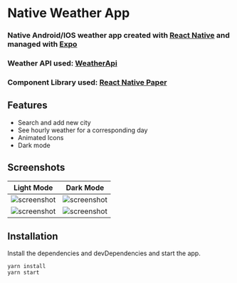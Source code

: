 # Native Weather App

### Native Android/IOS weather app created with [React Native](https://reactnative.dev/) and managed with [Expo](https://expo.io/)

### Weather API used: [WeatherApi](https://www.weatherapi.com/)

### Component Library used: [React Native Paper](https://reactnativepaper.com/)

## Features

- Search and add new city
- See hourly weather for a corresponding day
- Animated Icons
- Dark mode

## Screenshots

|                              Light Mode                               |                               Dark Mode                               |
| :-------------------------------------------------------------------: | :-------------------------------------------------------------------: |
| ![screenshot](https://i.ibb.co/fMWGYfL/photo-2023-01-23-23-00-45.jpg) | ![screenshot](https://i.ibb.co/nwwSXb4/photo-2023-01-23-23-01-03.jpg) |
| ![screenshot](https://i.ibb.co/vPmcby8/photo-2023-01-23-23-01-07.jpg) | ![screenshot](https://i.ibb.co/42wDTFG/photo-2023-01-23-23-01-15.jpg) |

## Installation

Install the dependencies and devDependencies and start the app.

```
yarn install
yarn start
```
